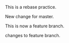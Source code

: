 This is a rebase practice.

New change for master.

This is now a feature branch.

changes to feature branch.